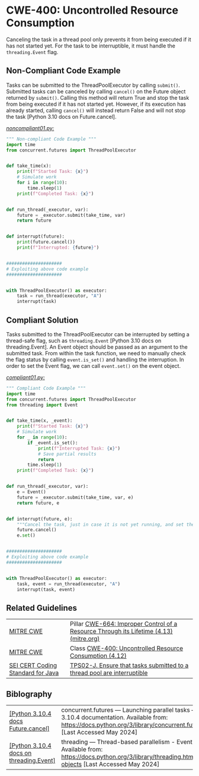# CWE-400: Uncontrolled Resource Consumption

Canceling the task in a thread pool only prevents it from being executed if it has not started yet. For the task to be interruptible, it must handle the `threading.Event` flag.

## Non-Compliant Code Example

Tasks can be submitted to the ThreadPoolExecutor by calling `submit()`. Submitted tasks can be canceled by calling `cancel()` on the Future object returned by `submit()`. Calling this method will return True and stop the task from being executed if it has not started yet. However, if its execution has already started, calling `cancel()` will instead return  False and will not stop the task [Python 3.10 docs on Future.cancel].

[*noncompliant01.py:*](noncompliant01.py)

```py
""" Non-compliant Code Example """
import time
from concurrent.futures import ThreadPoolExecutor


def take_time(x):
    print(f"Started Task: {x}")
    # Simulate work
    for i in range(10):
        time.sleep(1)
    print(f"Completed Task: {x}")


def run_thread(_executor, var):
    future = _executor.submit(take_time, var)
    return future


def interrupt(future):
    print(future.cancel())
    print(f"Interrupted: {future}")


#####################
# Exploiting above code example
#####################


with ThreadPoolExecutor() as executor:
    task = run_thread(executor, "A")
    interrupt(task)

```

## Compliant Solution

Tasks submitted to the ThreadPoolExecutor can be interrupted by setting a thread-safe flag, such as `threading.Event`  [Python 3.10 docs on threading.Event]. An Event object should be passed as an argument to the submitted task. From within the task function, we need to manually check the flag status by calling `event.is_set()` and handling the interruption. In order to set the Event flag, we can call `event.set()` on the event object.

[*compliant01.py:*](compliant01.py)

```py
""" Compliant Code Example """
import time
from concurrent.futures import ThreadPoolExecutor
from threading import Event


def take_time(x, _event):
    print(f"Started Task: {x}")
    # Simulate work
    for _ in range(10):
        if _event.is_set():
            print(f"Interrupted Task: {x}")
            # Save partial results
            return
        time.sleep(1)
    print(f"Completed Task: {x}")


def run_thread(_executor, var):
    e = Event()
    future = _executor.submit(take_time, var, e)
    return future, e


def interrupt(future, e):
    """Cancel the task, just in case it is not yet running, and set the Event flag"""
    future.cancel()
    e.set()


#####################
# Exploiting above code example
#####################


with ThreadPoolExecutor() as executor:
    task, event = run_thread(executor, "A")
    interrupt(task, event)

```

## Related Guidelines

|||
|:---|:---|
|[MITRE CWE](http://cwe.mitre.org/)|Pillar [CWE-664: Improper Control of a Resource Through its Lifetime (4.13) (mitre.org)](https://cwe.mitre.org/data/definitions/664.html)|
|[MITRE CWE](http://cwe.mitre.org/)|Class [CWE-400: Uncontrolled Resource Consumption (4.12)](https://cwe.mitre.org/data/definitions/400.html)|
|[SEI CERT Coding Standard for Java](https://wiki.sei.cmu.edu/confluence/display/java/SEI+CERT+Oracle+Coding+Standard+for+Java)|[TPS02-J. Ensure that tasks submitted to a thread pool are interruptible](https://wiki.sei.cmu.edu/confluence/display/java/TPS02-J.+Ensure+that+tasks+submitted+to+a+thread+pool+are+interruptible)|

## Biblography

|||
|:---|:---|
|[[Python 3.10.4 docs Future.cancel]](https://docs.python.org/)|concurrent.futures — Launching parallel tasks — Python 3.10.4 documentation. Available from: <https://docs.python.org/3/library/concurrent.futures.html> \[Last Accessed May 2024]|
|[[Python 3.10.4 docs on threading.Event]](https://docs.python.org/)|threading — Thread-based parallelism - Event Objects. Available from: <https://docs.python.org/3/library/threading.html#event-objects> \[Last Accessed May 2024]|
